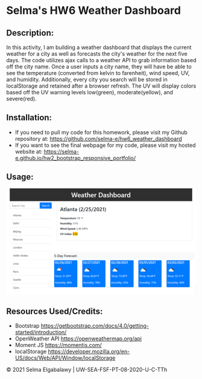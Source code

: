 # Selma's HW6 Weather Dashboard

## Description:

In this activity, I am building a weather dashboard that displays the current weather for a city as well as forecasts the city's weather for the next five days. The code utilizes ajax calls to a weather API to grab information based off the city name. Once a user inputs a city name, they will have be able to see the temperature (converted from kelvin to farenheit), wind speed, UV, and humidity. Additionally, every city you search will be stored in localStorage and retained after a browser refresh. The UV will display colors based off the UV warning levels low(green), moderate(yellow), and severe(red).

## Installation:

- If you need to pull my code for this homework, please visit my Github repository at: https://github.com/selma-e/hw6_weather_dashboard
- If you want to see the final webpage for my code, please visit my hosted website at: https://selma-e.github.io/hw2_bootstrap_responsive_portfolio/

## Usage:

<img src="./Assets/screenshot1.png">

## Resources Used/Credits:

- Bootstrap https://getbootstrap.com/docs/4.0/getting-started/introduction/
- OpenWeather API https://openweathermap.org/api
- Moment JS https://momentjs.com/
- localStorage https://developer.mozilla.org/en-US/docs/Web/API/Window/localStorage

© 2021 Selma Elgabalawy | UW-SEA-FSF-PT-08-2020-U-C-TTh
